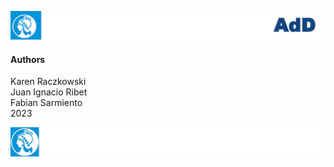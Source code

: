 ![header](doc/LogoHeader.png)

#### Authors
Karen Raczkowski <br>
Juan Ignacio Ribet <br>
Fabian Sarmiento <br>
2023

![footer](doc/LogoFooter.png)

